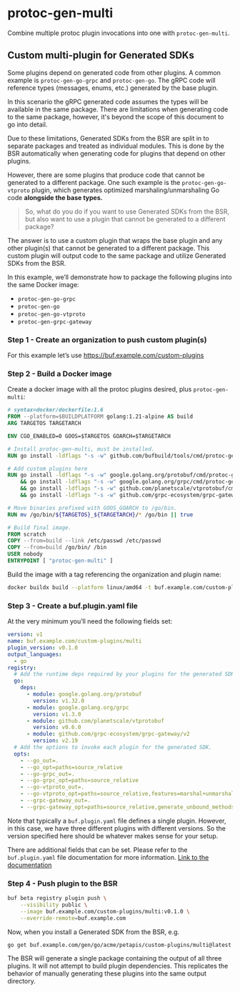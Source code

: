 protoc-gen-multi
================

Combine multiple protoc plugin invocations into one with `protoc-gen-multi`.

## Custom multi-plugin for Generated SDKs

Some plugins depend on generated code from other plugins. A common example is `protoc-gen-go-grpc` and `protoc-gen-go`. The gRPC code will reference types (messages, enums, etc.) generated by the base plugin.

In this scenario the gRPC generated code assumes the types will be available in the same package. There are limitations when generating code to the same package, however, it's beyond the scope of this document to go into detail.

Due to these limitations, Generated SDKs from the BSR are split in to separate packages and treated as individual modules. This is done by the BSR automatically when generating code for plugins that depend on other plugins.

However, there are some plugins that produce code that cannot be generated to a different package. One such example is the `protoc-gen-go-vtproto` plugin, which generates optimized marshaling/unmarshaling Go code **alongside the base types.**

> So, what do you do if you want to use Generated SDKs from the BSR, but also want to use a plugin that cannot be generated to a different package?

The answer is to use a custom plugin that wraps the base plugin and any other plugin(s) that cannot be generated to a different package. This custom plugin will output code to the same package and utilize Generated SDKs from the BSR.
> 

In this example, we’ll demonstrate how to package the following plugins into the same Docker image:

- `protoc-gen-go-grpc`
- `protoc-gen-go`
- `protoc-gen-go-vtproto`
- `protoc-gen-grpc-gateway`


### Step 1 - Create an organization to push custom plugin(s)

For this example let’s use https://buf.example.com/custom-plugins

### Step 2 - Build a Docker image

Create a docker image with all the protoc plugins desired, plus `protoc-gen-multi`:

```dockerfile
# syntax=docker/dockerfile:1.6
FROM --platform=$BUILDPLATFORM golang:1.21-alpine AS build
ARG TARGETOS TARGETARCH

ENV CGO_ENABLED=0 GOOS=$TARGETOS GOARCH=$TARGETARCH 

# Install protoc-gen-multi, must be installed.
RUN go install -ldflags "-s -w" github.com/bufbuild/tools/cmd/protoc-gen-multi@latest

# Add custom plugins here
RUN go install -ldflags "-s -w" google.golang.org/protobuf/cmd/protoc-gen-go@v1.32 \
    && go install -ldflags "-s -w" google.golang.org/grpc/cmd/protoc-gen-go-grpc@v1.3 \
    && go install -ldflags "-s -w" github.com/planetscale/vtprotobuf/cmd/protoc-gen-go-vtproto@v0.6.0 \
    && go install -ldflags "-s -w" github.com/grpc-ecosystem/grpc-gateway/v2/protoc-gen-grpc-gateway@v2.19

# Move binaries prefixed with GOOS_GOARCH to /go/bin.
RUN mv /go/bin/${TARGETOS}_${TARGETARCH}/* /go/bin || true

# Build final image.
FROM scratch
COPY --from=build --link /etc/passwd /etc/passwd
COPY --from=build /go/bin/ /bin
USER nobody
ENTRYPOINT [ "protoc-gen-multi" ]
```

Build the image with a tag referencing the organization and plugin name:

```sh
docker buildx build --platform linux/amd64 -t buf.example.com/custom-plugins/multi:v0.1.0 .
```

### Step 3 - Create a buf.plugin.yaml file

At the very minimum you’ll need the following fields set:

```yaml
version: v1
name: buf.example.com/custom-plugins/multi
plugin_version: v0.1.0
output_languages:
  - go
registry:
  # Add the runtime deps required by your plugins for the generated SDK.
  go:
    deps:
      - module: google.golang.org/protobuf
        version: v1.32.0
      - module: google.golang.org/grpc
        version: v1.3.0
      - module: github.com/planetscale/vtprotobuf
        version: v0.6.0
      - module: github.com/grpc-ecosystem/grpc-gateway/v2
        version: v2.19
  # Add the options to invoke each plugin for the generated SDK.
  opts:
    - --go_out=.
    - --go_opt=paths=source_relative
    - --go-grpc_out=.
    - --go-grpc_opt=paths=source_relative
    - --go-vtproto_out=.
    - --go-vtproto_opt=paths=source_relative,features=marshal+unmarshal+size
    - --grpc-gateway_out=.
    - --grpc-gateway_opt=paths=source_relative,generate_unbound_methods=true
```

Note that typically a `buf.plugin.yaml` file defines a single plugin. However, in this case, we have three different plugins with different versions. So the version specified here should be whatever makes sense for your setup.

There are additional fields that can be set. Please refer to the `buf.plugin.yaml` file documentation for more information. [Link to the documentation](https://github.com/bufbuild/plugins/blob/main/CONTRIBUTING.md#bufpluginyaml-file)


### Step 4 - Push plugin to the BSR

```bash
buf beta registry plugin push \
    --visibility public \
    --image buf.example.com/custom-plugins/multi:v0.1.0 \
    --override-remote=buf.example.com
```

Now, when you install a Generated SDK from the BSR, e.g.

```bash
go get buf.example.com/gen/go/acme/petapis/custom-plugins/multi@latest
```

The BSR will generate a single package containing the output of all three plugins. It will not attempt to build plugin dependencies. This replicates the behavior of manually generating these plugins into the same output directory.

